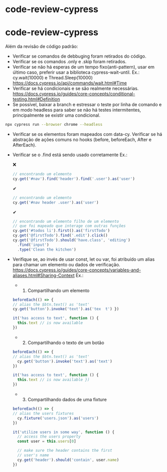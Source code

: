 # code-review-cypress
# code-review-cypress
Além da revisão de código padrão:
* Verificar se comandos de debbuging foram retirados do código.
* Verificar se os comandos .only e .skip foram retirados.
* Verificar se não há esperas de um tempo fixo(anti-pattern), usar em último caso, preferir usar a biblioteca cypress-wait-until. Ex.: cy.wait(10000) e Thread.Sleep(10000)
https://docs.cypress.io/api/commands/wait.html#Time
* Verificar se há condicionais e se são realmente necessárias. https://docs.cypress.io/guides/core-concepts/conditional-testing.html#Definition 
* Se possível, baixar a branch e estressar o teste por linha de comando e em modo headless para saber se não há testes intermitentes, principalmente se existir uma condicional. 
```bash
npx cypress run --browser chrome --headless
``` 
* Verificar se os elementos foram mapeados com data-cy. Verificar se há abstração de ações comuns no hooks (before, beforeEach, After e AfterEach). 
* Verificar se o .find está sendo usado corretamente
 Ex.: 

  ❌
  ```javascript
  // encontrando um elemento
  cy.get('#nav').find('header').find('.user').as('user') 
  ```
  ✔

  ```javascript
  // encontrando um elemento 
  cy.get('#nav header .user').as('user')  
  ``` 
  ✔

  ```javascript
  // encontrando um elemento filho de um elemento  
  // que foi mapeado que interage com outras funções 
  cy.get('#todos li').first().as('firstTodo') 
  cy.get('@firstTodo').find('.edit').click() 
  cy.get('@firstTodo').should('have.class', 'editing')
    .find('input')
    .type('Clean the kitchen')   
  ```

* Verifique se, ao invés de usar const, let ou var, foi atribuído um alias para chamar um elemento ou dados de verificação. https://docs.cypress.io/guides/core-concepts/variables-and-aliases.html#Sharing-Context Ex.: 
  * 1. Compartilhando um elemento 
  ```javascript
  beforeEach(() => {  
  // alias the $btn.text() as 'text'
  cy.get('button').invoke('text').as('tex  t') }) 

  it('has access to text', function () { 
    this.text // is now available
  })  
  ``` 
  * 2. Compartilhando o texto de um botão
  ```javascript
  beforeEach(() => {   
  // alias the $btn.text() as 'text'
    cy.get('button').invoke('text').as('text') 
  }) 

  it('has access to text', function () {
    this.text // is now available })
  })  
  ```  
  * 3. Compartilhando dados de uma fixture

  ```javascript
  beforeEach(() => {   
  // alias the users fixtures  
    cy.fixture('users.json').as('users') 
  })

  it('utilize users in some way', function () {   
    // access the users property
    const user = this.users[0]

    // make sure the header contains the first
    // user's name
    cy.get('header').should('contain', user.name) 
  }) 
  ```
